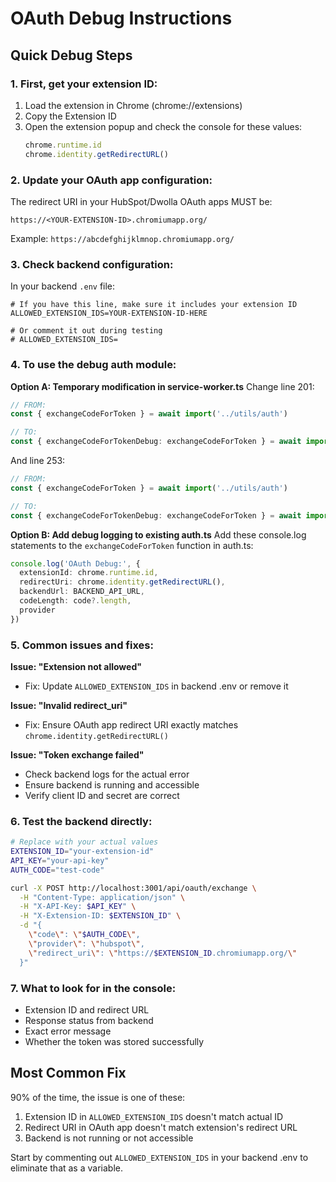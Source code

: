 # OAuth Debug Instructions

## Quick Debug Steps

### 1. First, get your extension ID:
1. Load the extension in Chrome (chrome://extensions)
2. Copy the Extension ID
3. Open the extension popup and check the console for these values:
   ```javascript
   chrome.runtime.id
   chrome.identity.getRedirectURL()
   ```

### 2. Update your OAuth app configuration:
The redirect URI in your HubSpot/Dwolla OAuth apps MUST be:
```
https://<YOUR-EXTENSION-ID>.chromiumapp.org/
```
Example: `https://abcdefghijklmnop.chromiumapp.org/`

### 3. Check backend configuration:
In your backend `.env` file:
```env
# If you have this line, make sure it includes your extension ID
ALLOWED_EXTENSION_IDS=YOUR-EXTENSION-ID-HERE

# Or comment it out during testing
# ALLOWED_EXTENSION_IDS=
```

### 4. To use the debug auth module:

**Option A: Temporary modification in service-worker.ts**
Change line 201:
```typescript
// FROM:
const { exchangeCodeForToken } = await import('../utils/auth')

// TO:
const { exchangeCodeForTokenDebug: exchangeCodeForToken } = await import('../utils/auth-debug')
```

And line 253:
```typescript
// FROM:
const { exchangeCodeForToken } = await import('../utils/auth')

// TO:
const { exchangeCodeForTokenDebug: exchangeCodeForToken } = await import('../utils/auth-debug')
```

**Option B: Add debug logging to existing auth.ts**
Add these console.log statements to the `exchangeCodeForToken` function in auth.ts:
```typescript
console.log('OAuth Debug:', {
  extensionId: chrome.runtime.id,
  redirectUri: chrome.identity.getRedirectURL(),
  backendUrl: BACKEND_API_URL,
  codeLength: code?.length,
  provider
})
```

### 5. Common issues and fixes:

**Issue: "Extension not allowed"**
- Fix: Update `ALLOWED_EXTENSION_IDS` in backend .env or remove it

**Issue: "Invalid redirect_uri"**
- Fix: Ensure OAuth app redirect URI exactly matches `chrome.identity.getRedirectURL()`

**Issue: "Token exchange failed"**
- Check backend logs for the actual error
- Ensure backend is running and accessible
- Verify client ID and secret are correct

### 6. Test the backend directly:
```bash
# Replace with your actual values
EXTENSION_ID="your-extension-id"
API_KEY="your-api-key"
AUTH_CODE="test-code"

curl -X POST http://localhost:3001/api/oauth/exchange \
  -H "Content-Type: application/json" \
  -H "X-API-Key: $API_KEY" \
  -H "X-Extension-ID: $EXTENSION_ID" \
  -d "{
    \"code\": \"$AUTH_CODE\",
    \"provider\": \"hubspot\",
    \"redirect_uri\": \"https://$EXTENSION_ID.chromiumapp.org/\"
  }"
```

### 7. What to look for in the console:
- Extension ID and redirect URL
- Response status from backend
- Exact error message
- Whether the token was stored successfully

## Most Common Fix

90% of the time, the issue is one of these:
1. Extension ID in `ALLOWED_EXTENSION_IDS` doesn't match actual ID
2. Redirect URI in OAuth app doesn't match extension's redirect URL
3. Backend is not running or not accessible

Start by commenting out `ALLOWED_EXTENSION_IDS` in your backend .env to eliminate that as a variable.